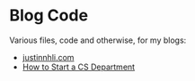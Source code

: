 # Blog Code

Various files, code and otherwise, for my blogs:

* [justinnhli.com](https://justinnhli.com/writings.html)
* [How to Start a CS Department](https://howtostartacsdept.wordpress.com/)
